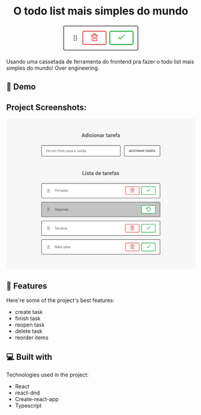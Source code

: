 <h1 align="center" id="title">O todo list mais simples do mundo</h1>

<p align="center"><img src="https://raw.githubusercontent.com/IgorSousaFront/task-list-with-dnd/main/public/screenshot-01.png" alt="project-image"></p>

<p id="description">Usando uma cassetada de ferramenta do frontend pra fazer o todo list mais simples do mundo! Over engineering.</p>

<h2>🚀 Demo</h2>

<h2>Project Screenshots:</h2>

<img src="https://raw.githubusercontent.com/IgorSousaFront/task-list-with-dnd/main/public/screenshot-02.png" alt="project-screenshot" width="800" height="400/">

  
  
<h2>🧐 Features</h2>

Here're some of the project's best features:

*   create task
*   finish task
*   reopen task
*   delete task
*   reorder items

  
  
<h2>💻 Built with</h2>

Technologies used in the project:

*   React
*   react-dnd
*   Create-react-app
*   Typescript